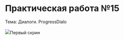 Практическая работа №15
=========================
Тема: Диалоги. ProgressDialo
<br>
<br>
<image src="http://git.scc/git/Repository/3c210b2d-e9d0-47c6-b2de-3ffa4c58babd/master/Raw/~d0~9c~d0~94~d0~9a~2001.03/15PR/Screenshot_1638107270.png">Первый скрин<image>
